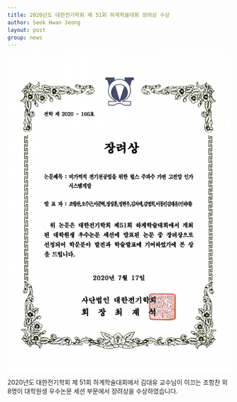 ```yaml
---
title: 2020년도 대한전기학회 제 51회 하계학술대회 장려상 수상
author: Seok Hwan Jeong
layout: post
group: news
---
```


 <img src="/static/img/news/2021.01.15.jpg" alt="MR5 2220 empty" class="img-responsive">
 

 2020년도 대한전기학회 제 51회 하계학술대회에서 김대유 교수님이 이끄는 조항찬 외 8명이 대학원생 우수논문 세션 부문에서 장려상을 수상하였습니다. 